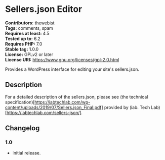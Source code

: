 # Sellers.json Editor #
**Contributors:** [thewebist](https://profiles.wordpress.org/thewebist/)  
**Tags:** comments, spam  
**Requires at least:** 4.5  
**Tested up to:** 6.2  
**Requires PHP:** 7.0  
**Stable tag:** 1.0.0  
**License:** GPLv2 or later  
**License URI:** https://www.gnu.org/licenses/gpl-2.0.html  

Provides a WordPress interface for editing your site's sellers.json.

## Description ##

For a detailed description of the sellers.json, please see (the technical specification)[https://iabtechlab.com/wp-content/uploads/2019/07/Sellers.json_Final.pdf] provided by (iab. Tech Lab)[https://iabtechlab.com/sellers-json/].

## Changelog ##

### 1.0 ###
* Initial release.
